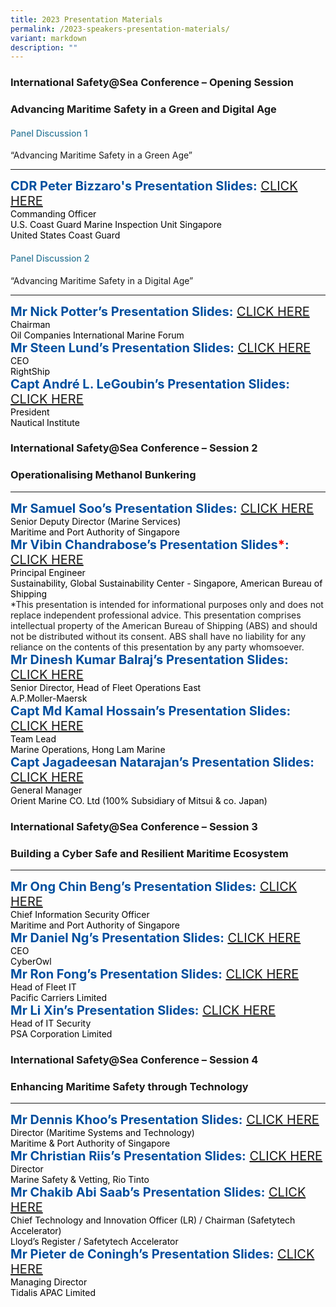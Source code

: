 ```yaml
---
title: 2023 Presentation Materials
permalink: /2023-speakers-presentation-materials/
variant: markdown
description: ""
---
```

<div>
  <h3>International Safety@Sea Conference – Opening Session</h3>
	<h3>Advancing Maritime Safety in a Green and Digital Age</h3>
</div>
<div class="mb-5">
<h4 class="programme-title">Panel Discussion 1</h4>
	“Advancing Maritime Safety in a Green Age”	
<hr class="my-5">	
<div class="speaker-name text-ellipsis"><strong class="mr-5">CDR Peter Bizzaro's Presentation Slides:</strong> 
	<a href="/files/Presentation/SESSION_1_PANEL_1/CDR_Peter_Bizzaro_s_Presentation_Slides.pdf" target="_new" class="ml-5">CLICK HERE <i class="sgds-icon sgds-icon-arrow-right is-size-4 ml-3"></i></a>	</div>
<div class="text-ellipsis speaker-position">Commanding Officer<br> U.S. Coast Guard Marine Inspection Unit Singapore</div>
<div class="text-ellipsis speaker-company mb-3">United States Coast Guard</div>

</div>

<div class="mb-5">
<h4 class="programme-title">Panel Discussion 2</h4>
	“Advancing Maritime Safety in a Digital Age”
<hr class="my-5">	
<div class="speaker-name text-ellipsis"><strong class="mr-5">Mr Nick Potter’s Presentation Slides:</strong> 
	<a href="/files/Presentation/SESSION_1_PANEL_2/Mr_Nick_Potter_s_Presentation_Slides.pdf" target="_new" class="ml-5">CLICK HERE <i class="sgds-icon sgds-icon-arrow-right is-size-4 ml-3"></i></a>	</div>
<div class="text-ellipsis speaker-position">Chairman</div>
<div class="text-ellipsis speaker-company  mb-3">Oil Companies International Marine Forum</div>

	
	
<div class="speaker-name text-ellipsis"><strong class="mr-5">Mr Steen Lund’s Presentation Slides:</strong> 
	<a href="/files/Presentation/SESSION_1_PANEL_2/Mr_Steen_Lund_s_Presentation_Slides.pdf" target="_new" class="ml-5">CLICK HERE <i class="sgds-icon sgds-icon-arrow-right is-size-4 ml-3"></i></a>	</div>
<div class="text-ellipsis speaker-position">CEO</div>
<div class="text-ellipsis speaker-company  mb-3">RightShip</div>
	
	
		
<div class="speaker-name text-ellipsis"><strong class="mr-5">Capt André L. LeGoubin’s Presentation Slides:</strong> 
	<a href="/files/Presentation/SESSION_1_PANEL_2/Capt_Andr__L__LeGoubin_s_Presentation_Slides.pdf" target="_new" class="ml-5">CLICK HERE <i class="sgds-icon sgds-icon-arrow-right is-size-4 ml-3"></i></a>	</div>
<div class="text-ellipsis speaker-position">President</div>
<div class="text-ellipsis speaker-company  mb-3">Nautical Institute</div>
</div>

<div>
  <h3>International Safety@Sea Conference – Session 2</h3>
	<h3>Operationalising Methanol Bunkering</h3>
</div>
<div class="mb-5">
<hr class="my-5">	
<div class="speaker-name text-ellipsis"><strong class="mr-5">Mr Samuel Soo’s Presentation Slides:</strong> 
	<a href="/files/Presentation/SESSION_2/Mr_Samuel_Soo_s_Presentation_Slides.pdf" target="_new" class="ml-5">CLICK HERE <i class="sgds-icon sgds-icon-arrow-right is-size-4 ml-3"></i></a>	</div>
<div class="text-ellipsis speaker-position">Senior Deputy Director (Marine Services)</div>
<div class="text-ellipsis speaker-company mb-3">Maritime and Port Authority of Singapore</div>

	
<div class="speaker-name text-ellipsis"><strong class="mr-5">Mr Vibin Chandrabose’s Presentation Slides<span class="text-red">*</span>:</strong> 
	<a href="/files/Presentation/SESSION_2/Mr_Vibin_Chandrabose_s_Presentation_Slides.pdf" target="_new" class="ml-5">CLICK HERE <i class="sgds-icon sgds-icon-arrow-right is-size-4 ml-3"></i></a>	</div>
<div class="text-ellipsis speaker-position">Principal Engineer</div>
<div class="text-ellipsis speaker-company mb-3">Sustainability, Global Sustainability Center - Singapore, American Bureau of Shipping
</div>
*This presentation is intended for informational purposes only and does not replace independent professional advice. This presentation comprises intellectual property of the American Bureau of Shipping (ABS) and should not be distributed without its consent. ABS shall have no liability for any reliance on the contents of this presentation by any party whomsoever.
	
<div class="speaker-name text-ellipsis mt-3"><strong class="mr-5">Mr Dinesh Kumar Balraj’s Presentation Slides:</strong> 
	<a href="/files/Presentation/SESSION_2/Mr_Dinesh_Kumar_Balraj_s_Presentation_Slides.pdf" target="_new" class="ml-5">CLICK HERE <i class="sgds-icon sgds-icon-arrow-right is-size-4 ml-3"></i></a>	</div>
<div class="text-ellipsis speaker-position">Senior Director, Head of Fleet Operations East</div>
<div class="text-ellipsis speaker-company mb-3">A.P.Moller-Maersk</div>

	
	
<div class="speaker-name text-ellipsis"><strong class="mr-5">Capt Md Kamal Hossain’s Presentation Slides:</strong> 
	<a href="/files/Presentation/SESSION_2/Capt_Md_Kamal_Hossain_s_Presentation_Slides.pdf" target="_new" class="ml-5">CLICK HERE <i class="sgds-icon sgds-icon-arrow-right is-size-4 ml-3"></i></a>	</div>
<div class="text-ellipsis speaker-position">Team Lead</div>
<div class="text-ellipsis speaker-company mb-3">Marine Operations, Hong Lam Marine</div>
	
<div class="speaker-name text-ellipsis"><strong class="mr-5">Capt Jagadeesan Natarajan’s Presentation Slides:</strong> 
	<a href="/files/Presentation/SESSION_2/Capt_Jagadeesan_Natarajan_s_Presentation_Slides.pdf" target="_new" class="ml-5">CLICK HERE <i class="sgds-icon sgds-icon-arrow-right is-size-4 ml-3"></i></a>	</div>
<div class="text-ellipsis speaker-position">General Manager</div>
<div class="text-ellipsis speaker-company mb-3">Orient Marine CO. Ltd (100% Subsidiary of Mitsui &amp; co. Japan)</div>
	
		
</div>

<div>
  <h3>International Safety@Sea Conference – Session 3</h3>
	<h3>Building a Cyber Safe and Resilient Maritime Ecosystem</h3>
</div>
<div class="mb-5">
<hr class="my-5">	
<div class="speaker-name text-ellipsis"><strong class="mr-5">Mr Ong Chin Beng’s Presentation Slides:</strong> 
	<a href="/files/Presentation/SESSION_3/Mr_Ong_Chin_Beng_s_Presentation_Slides.pdf" target="_new" class="ml-5">CLICK HERE <i class="sgds-icon sgds-icon-arrow-right is-size-4 ml-3"></i></a>	</div>
<div class="text-ellipsis speaker-position">Chief Information Security Officer</div>
<div class="text-ellipsis speaker-company mb-3">Maritime and Port Authority of Singapore</div>

	
<div class="speaker-name text-ellipsis"><strong class="mr-5">Mr Daniel Ng’s Presentation Slides:</strong> 
	<a href="/files/Presentation/SESSION_3/Mr_Daniel_Ng_s_Presentation_Slides.pdf" target="_new" class="ml-5">CLICK HERE <i class="sgds-icon sgds-icon-arrow-right is-size-4 ml-3"></i></a>	</div>
<div class="text-ellipsis speaker-position">CEO</div>
<div class="text-ellipsis speaker-company mb-3">CyberOwl</div>

<div class="speaker-name text-ellipsis"><strong class="mr-5">Mr Ron Fong’s Presentation Slides:</strong> 
	<a href="/files/Presentation/SESSION_3/Mr_Ron_Fong_s_Presentation_Slides.pdf" target="_new" class="ml-5">CLICK HERE <i class="sgds-icon sgds-icon-arrow-right is-size-4 ml-3"></i></a>	</div>
<div class="text-ellipsis speaker-position">Head of Fleet IT</div>
<div class="text-ellipsis speaker-company mb-3">Pacific Carriers Limited</div>

	
<div class="speaker-name text-ellipsis"><strong class="mr-5">Mr Li Xin’s Presentation Slides:</strong> 
	<a href="/files/Presentation/SESSION_3/Mr_Li_Xin_s_Presentation_Slides.pdf" target="_new" class="ml-5">CLICK HERE <i class="sgds-icon sgds-icon-arrow-right is-size-4 ml-3"></i></a>	</div>
<div class="text-ellipsis speaker-position">Head of IT Security</div>
<div class="text-ellipsis speaker-company mb-3">PSA Corporation Limited</div>
	
</div>


<div>
  <h3>International Safety@Sea Conference – Session 4</h3>
	<h3>Enhancing Maritime Safety through Technology</h3>
</div>
<div class="mb-5">
<hr class="my-5">	
<div class="speaker-name text-ellipsis"><strong class="mr-5">Mr Dennis Khoo’s Presentation Slides:</strong> 
	<a href="/files/Presentation/SESSION_4/Mr_Dennis_Khoo_s_Presentation_Slides.pdf" target="_new" class="ml-5">CLICK HERE <i class="sgds-icon sgds-icon-arrow-right is-size-4 ml-3"></i></a>	</div>
<div class="text-ellipsis speaker-position">Director (Maritime Systems and Technology)</div>
<div class="text-ellipsis speaker-company mb-3">Maritime &amp; Port Authority of Singapore</div>

	
<div class="speaker-name text-ellipsis"><strong class="mr-5">Mr Christian Riis’s Presentation Slides:</strong> 
	<a href="/files/Presentation/SESSION_4/Mr_Christian_Riis_s_Presentation_Slides.pdf" target="_new" class="ml-5">CLICK HERE <i class="sgds-icon sgds-icon-arrow-right is-size-4 ml-3"></i></a>	</div>
<div class="text-ellipsis speaker-position">Director</div>
<div class="text-ellipsis speaker-company mb-3">Marine Safety &amp; Vetting, Rio Tinto</div>

<div class="speaker-name text-ellipsis"><strong class="mr-5">Mr Chakib Abi Saab’s Presentation Slides:</strong> 
	<a href="/files/Presentation/SESSION_4/Mr_Chakib_Abi_Saab_s_Presentation_Slides.pdf" target="_new" class="ml-5">CLICK HERE <i class="sgds-icon sgds-icon-arrow-right is-size-4 ml-3"></i></a>	</div>
<div class="text-ellipsis speaker-position">Chief Technology and Innovation Officer (LR) / Chairman (Safetytech Accelerator)</div>
<div class="text-ellipsis speaker-company mb-3">Lloyd’s Register / Safetytech Accelerator</div>

	
<div class="speaker-name text-ellipsis"><strong class="mr-5">Mr Pieter de Coningh’s Presentation Slides:</strong> 
	<a href="/files/Presentation/SESSION_4/Mr_Pieter_de_Coningh_s_Presentation_Slides.pdf" target="_new" class="ml-5">CLICK HERE <i class="sgds-icon sgds-icon-arrow-right is-size-4 ml-3"></i></a>	</div>
<div class="text-ellipsis speaker-position">Managing Director</div>
<div class="text-ellipsis speaker-company mb-3">Tidalis APAC Limited</div>
	
</div>

<style type="text/css"> 
.is-left{
text-align: left;
}
.bg-light {
background-color: #fff !important;
box-shadow: 5px 0 6px -4px rgb(195 195 195 / 80%), -5px 0 6px -4px rgb(195 195 195 / 80%);
}
.p-4 {
padding: 1.5rem!important;
}
.speaker-role small{
font-size: 11px;
text-transform: capitalize;
}
.speaker-name {
font-size: 1.25rem;
}
.text-ellipsis {
/* white-space: nowrap; */
color: #000;
overflow: hidden;
text-overflow: ellipsis;
}
.font {
font-size: 14px;
}
h4{
font-weight: 500; 
color: #337B9A !important;
}
.content a { text-decoration: none; }
.speaker-name{  color: #004f9f;}
.content strong{ color: #004f9f;}
.text-red{color:red;}
</style>